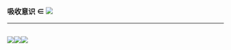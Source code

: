 ### 吸收意识 ∈ ![](http://latex.codecogs.com/gif.latex?\{E=mc^2})
------
<img src="http://yuml.me/diagram/scruffy/class/[精读]"><img src="http://yuml.me/diagram/scruffy/class/[通读]"><img src="http://yuml.me/diagram/scruffy/class/[跳读]">
------

